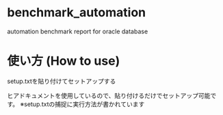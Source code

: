 # benchmark_automation
automation benchmark report for oracle database

# 使い方 (How to use)
setup.txtを貼り付けてセットアップする

ヒアドキュメントを使用しているので、貼り付けるだけでセットアップ可能です。
※setup.txtの捕捉に実行方法が書かれています
